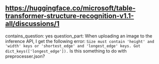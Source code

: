 ## https://huggingface.co/microsoft/table-transformer-structure-recognition-v1.1-all/discussions/1

contains_question: yes
question_part: When uploading an image to the inference API, I get the following error: `Size must contain 'height' and 'width' keys or 'shortest_edge' and 'longest_edge' keys. Got dict_keys(['longest_edge']).` Is this something to do with preprocesser.json?